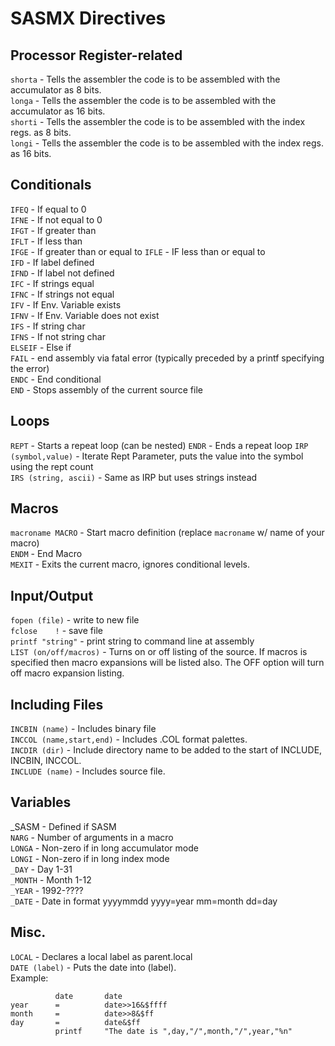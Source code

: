 # SASMX Directives

## Processor Register-related
``shorta``  - Tells the assembler the code is to be assembled with the accumulator as 8 bits.  
``longa``  - Tells the assembler the code is to be assembled with the accumulator as 16 bits.  
``shorti`` - Tells the assembler the code is to be assembled with the index regs. as 8 bits.  
``longi``  - Tells the assembler the code is to be assembled with the index regs. as 16 bits.  
## Conditionals
``IFEQ`` - If equal to 0  
``IFNE`` - If not equal to 0  
``IFGT`` - If greater than  
``IFLT`` - If less than  
``IFGE`` - If greater than or equal to 
``IFLE`` - IF less than or equal to  
``IFD`` - If label defined  
``IFND`` - If label not defined  
``IFC`` - If strings equal  
``IFNC`` - If strings not equal  
``IFV`` - If Env. Variable exists  
``IFNV`` - If Env. Variable does not exist  
``IFS`` - If string char  
``IFNS`` - If not string char  
``ELSEIF`` - Else if  
``FAIL`` - end assembly via fatal error (typically preceded by a printf specifying the error)  
``ENDC`` - End conditional  
``END`` - Stops assembly of the current source file  
## Loops
``REPT`` - Starts a repeat loop (can be nested)
``ENDR`` - Ends a repeat loop
``IRP (symbol,value)`` - Iterate Rept Parameter, puts the value into the symbol using the rept count  
``IRS (string, ascii)`` - Same as IRP but uses strings instead  
## Macros
``macroname	MACRO`` - Start macro definition (replace ``macroname`` w/ name of your macro)  
``ENDM`` - End Macro  
``MEXIT`` - Exits the current macro, ignores conditional levels.  
## Input/Output
``fopen	(file)`` - write to new file  
``fclose	!`` - save file  
``printf "string"`` - print string to command line at assembly  
``LIST (on/off/macros)`` - Turns on or off listing of the source. If macros is specified then macro expansions will be listed also. The OFF option will turn off macro expansion listing.  
## Including Files
``INCBIN (name)`` - Includes binary file  
``INCCOL (name,start,end)`` - Includes .COL format palettes.  
``INCDIR (dir)`` - Include directory name to be added to the start of INCLUDE, INCBIN, INCCOL.  
``INCLUDE (name)`` - Includes source file.  
## Variables
_SASM - Defined if SASM  
``NARG`` - Number of arguments in a macro  
``LONGA`` - Non-zero if in long accumulator mode  
``LONGI`` - Non-zero if in long index mode  
``_DAY`` - Day 1-31  
``_MONTH`` - Month 1-12  
``_YEAR`` - 1992-????  
``_DATE`` - Date in format yyyymmdd  yyyy=year mm=month dd=day  
## Misc.
``LOCAL`` - Declares a local label as parent.local  
``DATE (label)`` - Puts the date into (label).  
Example:  
```
          date       date
year      =          date>>16&$ffff
month     =          date>>8&$ff
day       =          date&$ff
          printf     "The date is ",day,"/",month,"/",year,"%n"
```
